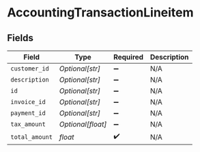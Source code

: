 # AccountingTransactionLineitem


## Fields

| Field              | Type               | Required           | Description        |
| ------------------ | ------------------ | ------------------ | ------------------ |
| `customer_id`      | *Optional[str]*    | :heavy_minus_sign: | N/A                |
| `description`      | *Optional[str]*    | :heavy_minus_sign: | N/A                |
| `id`               | *Optional[str]*    | :heavy_minus_sign: | N/A                |
| `invoice_id`       | *Optional[str]*    | :heavy_minus_sign: | N/A                |
| `payment_id`       | *Optional[str]*    | :heavy_minus_sign: | N/A                |
| `tax_amount`       | *Optional[float]*  | :heavy_minus_sign: | N/A                |
| `total_amount`     | *float*            | :heavy_check_mark: | N/A                |